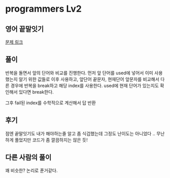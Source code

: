 # programmers Lv2

## 영어 끝말잇기

[문제 링크](https://programmers.co.kr/learn/courses/30/lessons/12981)

## 풀이

반복을 돌면서 앞의 단어와 비교를 진행한다.
먼저 앞 단어를 used에 넣어서 이미 사용했는지 알기 위한 값들로 이후 사용하고,
앞단어 끝문자, 현재단어 앞문자를 비교해서 다른 경우에 반복을 break하고 해당 index를 사용한다.
used에 현재 단어가 있는지도 확인해서 있다면 break한다.

그후 fail된 index를 수학적으로 계산해서 답 반환

## 후기

점엔 끝말잇기도 내가 해야하는줄 알고 좀 식겁했는데 그정도 난이도는 아니었다 .. 
무난하게 풀었지만 코드가 좀 깔끔하지는 않은 듯! 

## 다른 사람의 풀이

꽤 비슷한? 논리로 푼거같다. 